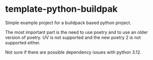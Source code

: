 # template-python-buildpak

Simple example project for a buildpack based python project.

The most important part is the need to use poetry and to use an older version of poetry. UV is not supported and the new poetry 2 is not supported either.

Not sure if there are possible dependency issues with python 3.12.


